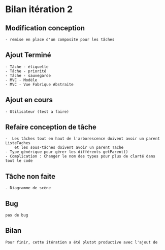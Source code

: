 # Bilan itération 2

## Modification conception
    - remise en place d'un composite pour les tâches

## Ajout Terminé
    - Tâche - étiquette
    - Tâche - priorité
    - Tâche - sauvegarde
    - MVC - Modèle
    - MVC - Vue Fabrique Abstraite

## Ajout en cours
    - Utilisateur (test a faire)

## Refaire conception de tâche
    -  Les tâches tout en haut de l'arborescence doivent avoir un parent ListeTaches
        et les sous-tâches doivent avoir un parent Tache
    - Type générique pour gérer les différents getParent()
    - Complication : Changer le nom des types pour plus de clarté dans tout le code

## Tâche non faite
    - Diagramme de scène

## Bug
    pas de bug

## Bilan
    Pour finir, cette itération a été plutot productive avec l'ajout de